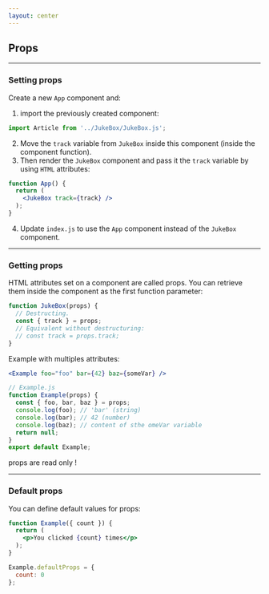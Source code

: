 ```yaml
---
layout: center
---
```


## Props

<Toc maxDepth="2" mode="onlySiblings"/>

---

### Setting props

Create a new `App` component and:

1. import the previously created component:

```jsx
import Article from '../JukeBox/JukeBox.js';
```

2. Move the `track` variable from `JukeBox` inside this component (inside the component function).
3. Then render the `JukeBox` component and pass it the `track` variable by using `HTML` attributes:

```jsx
function App() {
  return (
    <JukeBox track={track} />
  );
}
```

4. Update `index.js` to use the `App` component instead of the `JukeBox` component.

---

### Getting props

HTML attributes set on a component are called props. You can retrieve them inside the component as the first function parameter:
```jsx
function JukeBox(props) {
  // Destructing.
  const { track } = props;
  // Equivalent without destructuring:
  // const track = props.track;
}
```

Example with multiples attributes:
```jsx
<Example foo="foo" bar={42} baz={someVar} />
```

```jsx
// Example.js
function Example(props) {
  const { foo, bar, baz } = props;
  console.log(foo); // 'bar' (string)
  console.log(bar); // 42 (number)
  console.log(baz); // content of sthe omeVar variable
  return null;
}
export default Example;
```

<alert type="warning">props are read only !</alert>

---

### Default props

You can define default values for props:
```jsx
function Example({ count }) {
  return (
    <p>You clicked {count} times</p>
  );
}

Example.defaultProps = {
  count: 0
};
```